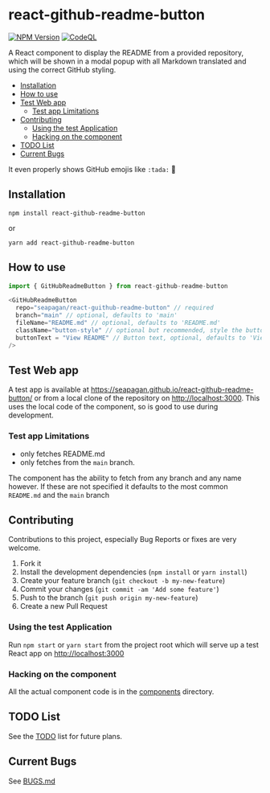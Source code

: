 # react-github-readme-button <!-- omit in toc -->

[![NPM Version](https://shields.io/npm/v/react-github-readme-button)](https://www.npmjs.com/package/react-github-readme-button)
[![CodeQL](https://github.com/seapagan/react-github-readme-button/actions/workflows/codeql.yml/badge.svg)](https://github.com/seapagan/react-github-readme-button/actions/workflows/codeql.yml)

A React component to display the README from a provided repository, which will
be shown in a modal popup with all Markdown translated and using the correct
GitHub styling.

- [Installation](#installation)
- [How to use](#how-to-use)
- [Test Web app](#test-web-app)
  - [Test app Limitations](#test-app-limitations)
- [Contributing](#contributing)
  - [Using the test Application](#using-the-test-application)
  - [Hacking on the component](#hacking-on-the-component)
- [TODO List](#todo-list)
- [Current Bugs](#current-bugs)

It even properly shows GitHub emojis like `:tada:` :tada:

## Installation

```console
npm install react-github-readme-button
```

or

```console
yarn add react-github-readme-button
```

## How to use

```javascript
import { GitHubReadmeButton } from react-github-readme-button

<GitHubReadmeButton
  repo="seapagan/react-guithub-readme-button" // required
  branch="main" // optional, defaults to 'main'
  fileName="README.md" // optional, defaults to 'README.md'
  className="button-style" // optional but recommended, style the button
  buttonText = "View README" // Button text, optional, defaults to 'View README'
/>
```

## Test Web app

A test app is available at
<https://seapagan.github.io/react-github-readme-button/> or from a local clone
of the repository on <http://localhost:3000>. This uses the  local code of the
component, so is good to use during development.

### Test app Limitations

- only fetches README.md
- only fetches from the `main` branch.

The component has the ability to fetch from any branch and any name however. If
these are not specified it defaults to the most common `README.md` and the
`main` branch

## Contributing

Contributions to this project, especially Bug Reports or fixes are very welcome.

1. Fork it
2. Install the development dependencies (`npm install` or `yarn install`)
3. Create your feature branch (`git checkout -b my-new-feature`)
4. Commit your changes (`git commit -am 'Add some feature'`)
5. Push to the branch (`git push origin my-new-feature`)
6. Create a new Pull Request

### Using the test Application

Run `npm start` or `yarn start` from the project root which will serve up a test
React app on <http://localhost:3000>

### Hacking on the component

All the actual component code is in the [components](src/components/) directory.

## TODO List

See the [TODO](TODO.md) list for future plans.

## Current Bugs

See [BUGS.md](BUGS.md)
